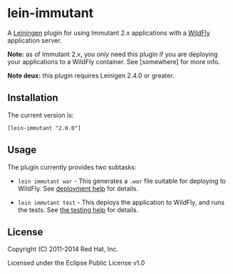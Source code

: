 # lein-immutant

A [Leiningen](http://leiningen.org/) plugin for using Immutant 2.x
applications with a [WildFly](http://wildfly.org/) application server.

**Note:** as of Immutant 2.x, you *only* need this plugin if you are
deploying your applications to a WildFly container. See [somewhere]
for more info.

**Note deux:** this plugin requires Leinigen 2.4.0 or greater.

## Installation

The current version is:

    [lein-immutant "2.0.0"]

## Usage

The plugin currently provides two subtasks:

* `lein immutant war` - This generates a `.war` file suitable for
  deploying to WildFly. See
  [deployment help](docs/deployment.md) for details.

* `lein immutant test` - This deploys the application to WildFly, and
  runs the tests. See [the testing help](docs/testing.md)
  for details.

## License

Copyright (C) 2011-2014 Red Hat, Inc.

Licensed under the Eclipse Public License v1.0
